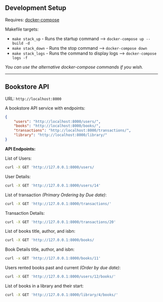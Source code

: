 ## Development Setup

Requires: [docker-compose](https://docs.docker.com/compose/install/)

Makefile targets:

- `make stack_up` - Runs the startup command --> `docker-compose up --build -d`
- `make stack_down` - Runs the stop command --> `docker-compose down`
- `make stack_logs` - Runs the command to display logs --> `docker-compose logs -f`

*You can use the alternative docker-compose commands if you wish.*

----

## Bookstore API

URL: `http://localhost:8000`

A bookstore API service with endpoints:

```json
{
    "users": "http://localhost:8000/users/",
    "books": "http://localhost:8000/books/",
    "transactions": "http://localhost:8000/transactions/",
    "library": "http://localhost:8000/library/"
}
```

**API Endpoints:**

List of Users:
```bash
curl -X GET 'http://127.0.0.1:8000/users/
```

User Details:
```bash
curl -X GET 'http://127.0.0.1:8000/users/14'
```

List of transaction *(Primary Ordering by Due date)*:
```bash
curl -X GET 'http://127.0.0.1:8000/transactions/'
```

Transaction Details:
```bash
curl -X GET 'http://127.0.0.1:8000/transactions/20'
```

List of books title, author, and isbn:
```bash
curl -X GET 'http://127.0.0.1:8000/books/
```

Book Details title, author, and isbn:
```bash
curl -x GET 'http://127.0.0.1:8000/books/11'
```

Users rented books past and current *(Order by due date)*:
```bash
curl -X GET 'http://127.0.0.1:8000/users/12/books/'
```

List of books in a library and their start:
```bash
curl -X GET 'http://127.0.0.1:8000/library/4/books/'
```